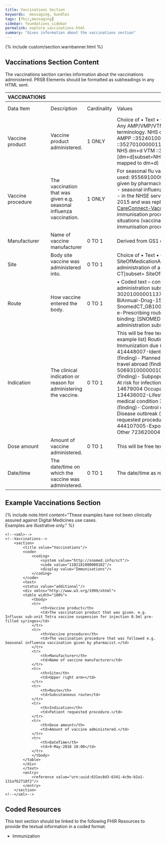 ```yaml
---
title: Vaccinations Section
keywords:  messaging, bundles
tags: [fhir,messaging]
sidebar: foundations_sidebar
permalink: explore_vaccinations.html
summary: "Gives information about the vaccinations section"
---
```


{% include custom/section.warnbanner.html %}

## Vaccinations Section Content ##
The vaccinations section carries information about the vaccinations administered. PRSB Elements should be formatted as subheadings in any HTML sent.

| VACCINATIONS       |                                                                                               |             |                                                                                                                                                                                                                                                                                                                                                                                                                                                                                                                                                                                                                                                                                                                                                                                                                                                                                                                                                                                                                                                                                                                                                                                                             |                                  |                                              |
|--------------------|-----------------------------------------------------------------------------------------------|-------------|-------------------------------------------------------------------------------------------------------------------------------------------------------------------------------------------------------------------------------------------------------------------------------------------------------------------------------------------------------------------------------------------------------------------------------------------------------------------------------------------------------------------------------------------------------------------------------------------------------------------------------------------------------------------------------------------------------------------------------------------------------------------------------------------------------------------------------------------------------------------------------------------------------------------------------------------------------------------------------------------------------------------------------------------------------------------------------------------------------------------------------------------------------------------------------------------------------------|----------------------------------|----------------------------------------------|
| Data Item          | Description                                                                                   | Cardinality | Values                                                                                                                                                                                                                                                                                                                                                                                                                                                                                                                                                                                                                                                                                                                                                                                                                                                                                                                                                                                                                                                                                                                                                                                                      | Mandatory/required/     optional | FHIR Target                                  |
| Vaccine product    | Vaccine   product administered.                                                               | 1   ONLY    | Choice   of           • Text           • Coded text - constraint:   MedicationName. Any AMP/VMP/VTM/AMPP/VMPP subsets from the dm+d terminology.   NHS dm+d AMP ::352201000001139 NHS dm+d AMPP ::352401000001135 NHS dm+d VMP   ::352701000001133 NHS dm+d VMPP ::352301000001131 NHS dm+d VTM   ::352601000001138. Constraint binding: [dm+d]subset=NHS_dm+d          (In the future needs to be GS1 code mapped to dm+d)                                                                                                                                                                                                                                                                                                                                                                                                                                                                                                                                                                                                                                                                                                                                                                                 | Mandatory                        | Immunization.vaccineCode                     |
| Vaccine procedure  | The   vaccination that was given e.g. seasonal influenza vaccination.                         | 1   ONLY    | For seasonal flu vaccinations the following coded text should be used: 955691000000108 - Seasonal influenza vaccination given by pharmacist (situation) - Note that 849211000000109 - seasonal influenza vaccination given by pharmacist (finding) - in the NHSE service specification was made inactive in April 2015 and was replaced by the concept above. The [CareConnect-VaccinationProcedure-1](https://fhir.hl7.org.uk/STU3/ValueSet/CareConnect-VaccinationProcedure-1) ValueSet covers immunisation procedures performed; immunisation procedure situations (vaccinations given, mostly by third parties) and immunisation procedures not done situations     | Mandatory                        | Immunization.extension(vaccinationProcedure) |
| Manufacturer       | Name   of vaccine manufacturer                                                                | 0   TO 1    | Derived   from GS1 code/free text                                                                                                                                                                                                                                                                                                                                                                                                                                                                                                                                                                                                                                                                                                                                                                                                                                                                                                                                                                                                                                                                                                                                                                           | Required                         | Immunization.manufacturer                    |
| Site               | Body   site vaccine was administered into.                                                    | 0   TO 1    | Choice   of      • Text      • Coded text – constraint:   SiteOfMedicationAdministration. Any valid site for the administration of a   medication. Constraint binding: [SNOMED-CT]subset=   SiteOfMedicationAdminidosestration                                                                                                                                                                                                                                                                                                                                                                                                                                                                                                                                                                                                                                                                                                                                                                                                                                                                                                                                                                                  | Required                         | Immunization.site                            |
| Route              | How   vaccine entered the body.                                                               | 0   TO 1    | •   Coded text – constraint: NHS e-prescribing route of administration subset ID:   413001000001136 Original Id : 30201000001137 This is an extract from the   SUBSET -BiAnnual-Drug-15.0.1-20130401:   SnomedCT_GB1000001_20130401/Subsets/EPrescribing/NHS e-Prescribing route of   administration subset. Constraint binding: [SNOMED-CT]subset=NHS   e-Prescribing route of administration subset.                                                                                                                                                                                                                                                                                                                                                                                                                                                                                                                                                                                                                                                                                                                                                                                                      | Required                         | Immunization.route                           |
| Indication         | The   clinical indication or reason for administering the vaccine.                            | 0   TO 1    | This   will be free text/proposal to use the list from below (as an example   list)     Routine mass immunisation    171279008-Immunization due (finding)-          Travel to endemic area    414448007-Identified as high risk for travel immunization   (finding)-     Planned travel to high risk area 161096004-Going to travel abroad   (finding)-     Recent travel to high risk area 506931000000109-Recent travel to disease   affected area (finding)-          Subpopulation at special or unusual risk    78648007-At risk for infection (finding)-     High risk due to occupation 14679004 Occupation (occupation)     High risk due to lifestyle 134436002-Lifestyle (finding)-     High risk due to existing medical condition 398192003-Co-morbid conditions   (finding)-          Control of known sporadic outbreak    443684005-Disease outbreak (event)-          Patient request  183995001-Patient   requested procedure (situation)-          Post-exposure prophyaxis    444107005-Exposure to communicable disease (event)-          Other  723620004-Requires vaccination   (finding)                                                                                             | <font color="red">Optional</font>                         | Immunization.explanation.reason              |
| Dose amount        | Amount   of vaccine administered.                                                             | 0   TO 1    | This   will be free text. Coded units of measure (from DM+D)                                                                                                                                                                                                                                                                                                                                                                                                                                                                                                                                                                                                                                                                                                                                                                                                                                                                                                                                                                                                                                                                                                                                                | Required                         | Immunization.doseQuantity                    |
| Date/time          | The   date/time on which the vaccine was administered.                                        | 0   TO 1    | The   date/time as recorded by the pharmacy system.                                                                                                                                                                                                                                                                                                                                                                                                                                                                                                                                                                                                                                                                                                                                                                                                                                                                                                                                                                                                                                                                                                                                                         | Required                         | Immunization.date                            |

## Example Vaccinations Section ##

{% include note.html content="These examples have not been clinically assured against Digital Medicines use cases.<br/>Examples are illustrative only." %}

```
<!--<xml>-->
<!--Vaccinations-->
	<section>
		<title value="Vaccinations"/>
		<code>
			<coding>
				<system value="http://snomed.info/sct"/>
				<code value="1102181000000102"/>
				<display value="Immunisations"/>
			</coding>
		</code>
		<text>
		<status value="additional"/>
		<div xmlns="http://www.w3.org/1999/xhtml">
		<table width="100%">
			<tbody>
			<tr>
				<th>Vaccine product</th>
				<td>The vaccination product that was given. e.g. Influvac sub-unit Tetra vaccine suspension for injection 0.5ml pre-filled syringes</td>
			</tr>
			<tr>
				<th>Vaccine procedure</th>
				<td>The vaccination procedure that was followed e.g. Seasonal influenza vaccination given by pharmacist.</td>
			</tr>
			<tr>
				<th>Manufacturer</th>
				<td>Name of vaccine manufacturer</td>
			</tr>
			<tr>
				<th>Site</th>
				<td>Upper right arm<</td>
			</tr>
			<tr>
				<th>Route</th>
				<td>Subcutaneous route</td>
			</tr>
			<tr>
				<th>Indication</th>
				<td>Patient requested procedure.</td>
			</tr>
			<tr>
				<th>Dose amount</th>
				<td>Amount of vaccine administered.</td>
			</tr>
			<tr>
				<th>DateTime</th>
				<td>9-May-2018 10:00</td>
			</tr>
			</tbody>
		</table>
		</div>
		</text>
		<entry>
			<reference value="urn:uuid:631ec8d3-6341-4c9e-b2a1-131af62718f2"/>
		</entry>
	</section>
<!--</xml>-->
```

## Coded Resources ##

This text section should be linked to the following FHIR Resources to provide the textual information in a coded format.

- Immunization